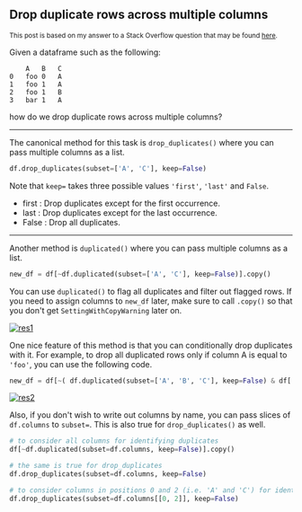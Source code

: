 ## Drop duplicate rows across multiple columns

<sup>This post is based on my answer to a Stack Overflow question that may be found [here](https://stackoverflow.com/a/75250654/19123103).</sup> 

Given a dataframe such as the following:

```none
    A   B   C
0   foo 0   A
1   foo 1   A
2   foo 1   B
3   bar 1   A
```
how do we drop duplicate rows across multiple columns?

---

The canonical method for this task is `drop_duplicates()` where you can pass multiple columns as a list.
```python
df.drop_duplicates(subset=['A', 'C'], keep=False)
```

Note that `keep=` takes three possible values `'first'`, `'last'` and `False`.

 - first : Drop duplicates except for the first occurrence.
 - last  : Drop duplicates except for the last occurrence.
 - False : Drop all duplicates.

---

Another method is `duplicated()` where you can pass multiple columns as a list.
```python
new_df = df[~df.duplicated(subset=['A', 'C'], keep=False)].copy()
```

You can use `duplicated()` to flag all duplicates and filter out flagged rows. If you need to assign columns to `new_df` later, make sure to call `.copy()` so that you don't get `SettingWithCopyWarning` later on.

[![res1][1]][1]


One nice feature of this method is that you can conditionally drop duplicates with it. For example, to drop all duplicated rows only if column A is equal to `'foo'`, you can use the following code.
```python
new_df = df[~( df.duplicated(subset=['A', 'B', 'C'], keep=False) & df['A'].eq('foo') )].copy()
```
[![res2][2]][2]


Also, if you don't wish to write out columns by name, you can pass slices of `df.columns` to `subset=`. This is also true for `drop_duplicates()` as well.
```python
# to consider all columns for identifying duplicates
df[~df.duplicated(subset=df.columns, keep=False)].copy()

# the same is true for drop_duplicates
df.drop_duplicates(subset=df.columns, keep=False)

# to consider columns in positions 0 and 2 (i.e. 'A' and 'C') for identifying duplicates
df.drop_duplicates(subset=df.columns[[0, 2]], keep=False)
```


  [1]: https://i.stack.imgur.com/6W4wk.png
  [2]: https://i.stack.imgur.com/NsqJl.png